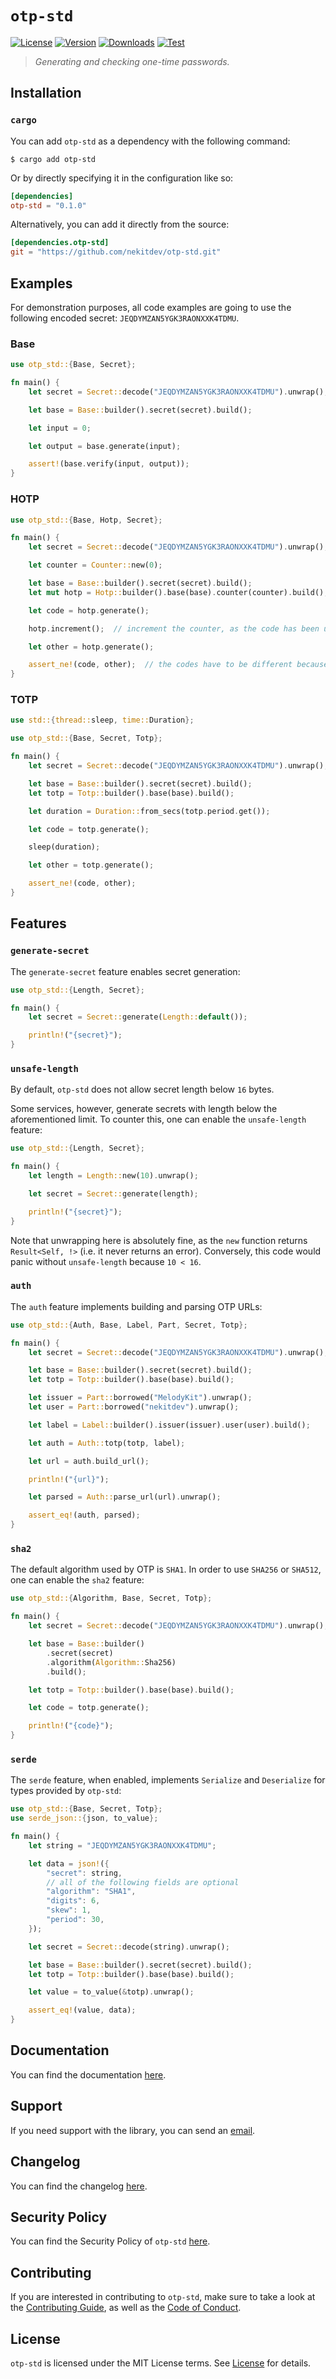 # `otp-std`

[![License][License Badge]][License]
[![Version][Version Badge]][Crate]
[![Downloads][Downloads Badge]][Crate]
[![Test][Test Badge]][Actions]

> *Generating and checking one-time passwords.*

## Installation

### `cargo`

You can add `otp-std` as a dependency with the following command:

```console
$ cargo add otp-std
```

Or by directly specifying it in the configuration like so:

```toml
[dependencies]
otp-std = "0.1.0"
```

Alternatively, you can add it directly from the source:

```toml
[dependencies.otp-std]
git = "https://github.com/nekitdev/otp-std.git"
```

## Examples

For demonstration purposes, all code examples are going to use the following encoded secret:
`JEQDYMZAN5YGK3RAONXXK4TDMU`.

### Base

```rust
use otp_std::{Base, Secret};

fn main() {
    let secret = Secret::decode("JEQDYMZAN5YGK3RAONXXK4TDMU").unwrap();

    let base = Base::builder().secret(secret).build();

    let input = 0;

    let output = base.generate(input);

    assert!(base.verify(input, output));
}
```

### HOTP

```rust
use otp_std::{Base, Hotp, Secret};

fn main() {
    let secret = Secret::decode("JEQDYMZAN5YGK3RAONXXK4TDMU").unwrap();

    let counter = Counter::new(0);

    let base = Base::builder().secret(secret).build();
    let mut hotp = Hotp::builder().base(base).counter(counter).build();

    let code = hotp.generate();

    hotp.increment();  // increment the counter, as the code has been used

    let other = hotp.generate();

    assert_ne!(code, other);  // the codes have to be different because of the increment
}
```

### TOTP

```rust
use std::{thread::sleep, time::Duration};

use otp_std::{Base, Secret, Totp};

fn main() {
    let secret = Secret::decode("JEQDYMZAN5YGK3RAONXXK4TDMU").unwrap();

    let base = Base::builder().secret(secret).build();
    let totp = Totp::builder().base(base).build();

    let duration = Duration::from_secs(totp.period.get());

    let code = totp.generate();

    sleep(duration);

    let other = totp.generate();

    assert_ne!(code, other);
}
```

## Features

### `generate-secret`

The `generate-secret` feature enables secret generation:

```rust
use otp_std::{Length, Secret};

fn main() {
    let secret = Secret::generate(Length::default());

    println!("{secret}");
}
```

### `unsafe-length`

By default, `otp-std` does not allow secret length below `16` bytes.

Some services, however, generate secrets with length below the aforementioned limit.
To counter this, one can enable the `unsafe-length` feature:

```rust
use otp_std::{Length, Secret};

fn main() {
    let length = Length::new(10).unwrap();

    let secret = Secret::generate(length);

    println!("{secret}");
}
```

Note that unwrapping here is absolutely fine, as the `new` function returns `Result<Self, !>`
(i.e. it never returns an error). Conversely, this code would panic without `unsafe-length` because
`10 < 16`.

### `auth`

The `auth` feature implements building and parsing OTP URLs:

```rust
use otp_std::{Auth, Base, Label, Part, Secret, Totp};

fn main() {
    let secret = Secret::decode("JEQDYMZAN5YGK3RAONXXK4TDMU").unwrap();

    let base = Base::builder().secret(secret).build();
    let totp = Totp::builder().base(base).build();

    let issuer = Part::borrowed("MelodyKit").unwrap();
    let user = Part::borrowed("nekitdev").unwrap();

    let label = Label::builder().issuer(issuer).user(user).build();

    let auth = Auth::totp(totp, label);

    let url = auth.build_url();

    println!("{url}");

    let parsed = Auth::parse_url(url).unwrap();

    assert_eq!(auth, parsed);
}
```

### `sha2`

The default algorithm used by OTP is `SHA1`. In order to use `SHA256` or `SHA512`, one can enable
the `sha2` feature:

```rust
use otp_std::{Algorithm, Base, Secret, Totp};

fn main() {
    let secret = Secret::decode("JEQDYMZAN5YGK3RAONXXK4TDMU").unwrap();

    let base = Base::builder()
        .secret(secret)
        .algorithm(Algorithm::Sha256)
        .build();

    let totp = Totp::builder().base(base).build();

    let code = totp.generate();

    println!("{code}");
}
```

### `serde`

The `serde` feature, when enabled, implements `Serialize` and `Deserialize` for types provided
by `otp-std`:

```rust
use otp_std::{Base, Secret, Totp};
use serde_json::{json, to_value};

fn main() {
    let string = "JEQDYMZAN5YGK3RAONXXK4TDMU";

    let data = json!({
        "secret": string,
        // all of the following fields are optional
        "algorithm": "SHA1",
        "digits": 6,
        "skew": 1,
        "period": 30,
    });

    let secret = Secret::decode(string).unwrap();

    let base = Base::builder().secret(secret).build();
    let totp = Totp::builder().base(base).build();

    let value = to_value(&totp).unwrap();

    assert_eq!(value, data);
}
```

## Documentation

You can find the documentation [here][Documentation].

## Support

If you need support with the library, you can send an [email][Email].

## Changelog

You can find the changelog [here][Changelog].

## Security Policy

You can find the Security Policy of `otp-std` [here][Security].

## Contributing

If you are interested in contributing to `otp-std`, make sure to take a look at the
[Contributing Guide][Contributing Guide], as well as the [Code of Conduct][Code of Conduct].

## License

`otp-std` is licensed under the MIT License terms. See [License][License] for details.

[Email]: mailto:support@nekit.dev

[Discord]: https://nekit.dev/chat

[Actions]: https://github.com/nekitdev/otp-std/actions

[Changelog]: https://github.com/nekitdev/otp-std/blob/main/CHANGELOG.md
[Code of Conduct]: https://github.com/nekitdev/otp-std/blob/main/CODE_OF_CONDUCT.md
[Contributing Guide]: https://github.com/nekitdev/otp-std/blob/main/CONTRIBUTING.md
[Security]: https://github.com/nekitdev/otp-std/blob/main/SECURITY.md

[License]: https://github.com/nekitdev/otp-std/blob/main/LICENSE

[Crate]: https://crates.io/crates/otp-std
[Documentation]: https://docs.rs/otp-std

[License Badge]: https://img.shields.io/crates/l/otp-std
[Version Badge]: https://img.shields.io/crates/v/otp-std
[Downloads Badge]: https://img.shields.io/crates/dr/otp-std
[Test Badge]: https://github.com/nekitdev/otp-std/workflows/test/badge.svg
